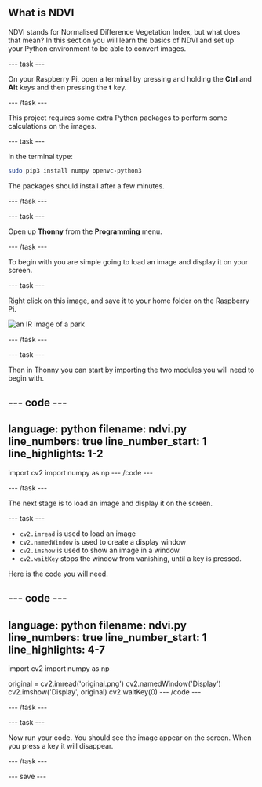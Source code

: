 ## What is NDVI

<div style="display: flex; flex-wrap: wrap">
<div style="flex-basis: 200px; flex-grow: 1; margin-right: 15px;">
NDVI stands for Normalised Difference Vegetation Index, but what does that mean? In this section you will learn the basics of NDVI and set up your Python environment to be able to convert images.
</div>
</div>

--- task ---

On your Raspberry Pi, open a terminal by pressing and holding the **Ctrl** and **Alt** keys and then pressing the **t** key.

--- /task ---

This project requires some extra Python packages to perform some calculations on the images.

--- task ---

In the terminal type:

```bash
sudo pip3 install numpy openvc-python3
```

The packages should install after a few minutes.

--- /task ---

--- task ---

Open up **Thonny** from the **Programming** menu.

--- /task ---

To begin with you are simple going to load an image and display it on your screen.

--- task ---

Right click on this image, and save it to your home folder on the Raspberry Pi.

![an IR image of a park](images/park.png)

--- /task ---

--- task ---

Then in Thonny you can start by importing the two modules you will need to begin with.

--- code ---
---
language: python
filename: ndvi.py
line_numbers: true
line_number_start: 1
line_highlights: 1-2
---
import cv2
import numpy as np
--- /code ---

--- /task ---

The next stage is to load an image and display it on the screen.

--- task ---

- `cv2.imread` is used to load an image
- `cv2.namedWindow` is used to create a display window
- `cv2.imshow` is used to show an image in a window.
- `cv2.waitKey` stops the window from vanishing, until a key is pressed.

Here is the code you will need.

--- code ---
---
language: python
filename: ndvi.py
line_numbers: true
line_number_start: 1
line_highlights: 4-7
---
import cv2
import numpy as np

original = cv2.imread('original.png')
cv2.namedWindow('Display')
cv2.imshow('Display', original)
cv2.waitKey(0)
--- /code ---

--- /task ---

--- task ---

Now run your code. You should see the image appear on the screen. When you press a key it will disappear.

--- /task ---



--- save ---